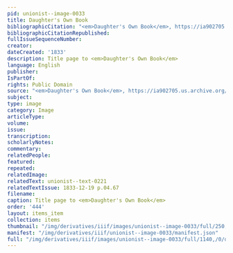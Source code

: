 ```yaml
---
pid: unionist--image-0033
title: Daughter's Own Book
bibliographicCitation: "<em>Daughter's Own Book</em>, https://ia902705.us.archive.org/19/items/daughtersownboo01compgoog/daughtersownboo01compgoog.pdf"
bibliographicCitationRepublished: 
fullIssueSequenceNumber: 
creator: 
dateCreated: '1833'
description: Title page to <em>Daughter's Own Book</em>
language: English
publisher: 
IsPartOf: 
rights: Public Domain
source: "<em>Daughter's Own Book</em>, https://ia902705.us.archive.org/19/items/daughtersownboo01compgoog/daughtersownboo01compgoog.pdf"
subject: 
type: image
category: Image
articleType: 
volume: 
issue: 
transcription: 
scholarlyNotes: 
commentary: 
relatedPeople: 
featured: 
repeated: 
relatedImage: 
relatedText: unionist--text-0221
relatedTextIssue: 1833-12-19 p.04.67
filename: 
caption: Title page to <em>Daughter's Own Book</em>
order: '444'
layout: items_item
collection: items
thumbnail: "/img/derivatives/iiif/images/unionist--image-0033/full/250,/0/default.jpg"
manifest: "/img/derivatives/iiif/unionist--image-0033/manifest.json"
full: "/img/derivatives/iiif/images/unionist--image-0033/full/1140,/0/default.jpg"
---
```

